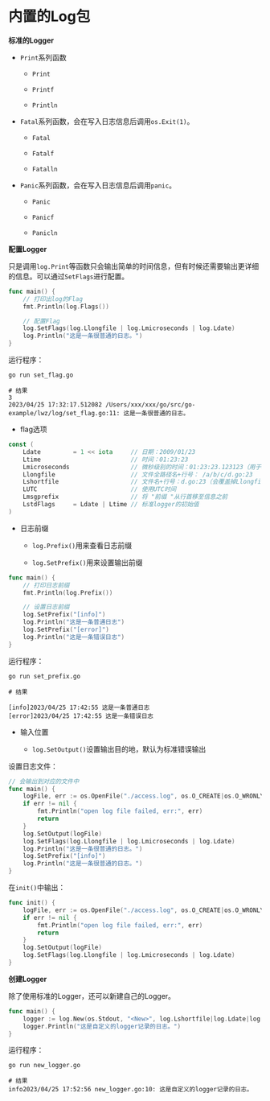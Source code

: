 # 内置的Log包

**标准的Logger**

- `Print`系列函数
  
  - `Print`
  
  - `Printf`
  
  - `Println`

- `Fatal`系列函数，会在写入日志信息后调用`os.Exit(1)`。
  
  - `Fatal`
  
  - `Fatalf`
  
  - `Fatalln`

- `Panic`系列函数，会在写入日志信息后调用`panic`。
  
  - `Panic`
  
  - `Panicf`
  
  - `Panicln`

**配置Logger**

只是调用`log.Print`等函数只会输出简单的时间信息，但有时候还需要输出更详细的信息。可以通过`SetFlags`进行配置。

```go
func main() {
    // 打印出log的Flag
    fmt.Println(log.Flags())

    // 配置Flag
    log.SetFlags(log.Llongfile | log.Lmicroseconds | log.Ldate)
    log.Println("这是一条很普通的日志。")
}
```

运行程序：

```shell
go run set_flag.go

# 结果
3
2023/04/25 17:32:17.512082 /Users/xxx/xxx/go/src/go-example/lwz/log/set_flag.go:11: 这是一条很普通的日志。
```

- flag选项

```go
const (
    Ldate         = 1 << iota     // 日期：2009/01/23
    Ltime                         // 时间：01:23:23
    Lmicroseconds                 // 微秒级别的时间：01:23:23.123123（用于增强Ltime位）
    Llongfile                     // 文件全路径名+行号： /a/b/c/d.go:23
    Lshortfile                    // 文件名+行号：d.go:23（会覆盖掉Llongfile）
    LUTC                          // 使用UTC时间
    Lmsgprefix                    // 将 "前缀 "从行首移至信息之前
    LstdFlags     = Ldate | Ltime // 标准logger的初始值
)
```

- 日志前缀
  
  - `log.Prefix()`用来查看日志前缀
  
  - `log.SetPrefix()`用来设置输出前缀

```go
func main() {
    // 打印日志前缀
    fmt.Println(log.Prefix())

    // 设置日志前缀
    log.SetPrefix("[info]")
    log.Println("这是一条普通日志")
    log.SetPrefix("[error]")
    log.Println("这是一条错误日志")
}
```

运行程序：

```shell
go run set_prefix.go 

# 结果

[info]2023/04/25 17:42:55 这是一条普通日志
[error]2023/04/25 17:42:55 这是一条错误日志
```

- 输入位置
  
  - `log.SetOutput()`设置输出目的地，默认为标准错误输出

设置日志文件：

```go
// 会输出到对应的文件中
func main() {
    logFile, err := os.OpenFile("./access.log", os.O_CREATE|os.O_WRONLY|os.O_APPEND, 0644)
    if err != nil {
        fmt.Println("open log file failed, err:", err)
        return
    }
    log.SetOutput(logFile)
    log.SetFlags(log.Llongfile | log.Lmicroseconds | log.Ldate)
    log.Println("这是一条很普通的日志。")
    log.SetPrefix("[info]")
    log.Println("这是一条很普通的日志。")
}
```

在`init()`中输出：

```go
func init() {
    logFile, err := os.OpenFile("./access.log", os.O_CREATE|os.O_WRONLY|os.O_APPEND, 0644)
    if err != nil {
        fmt.Println("open log file failed, err:", err)
        return
    }
    log.SetOutput(logFile)
    log.SetFlags(log.Llongfile | log.Lmicroseconds | log.Ldate)
}
```

**创建Logger**

除了使用标准的Logger，还可以新建自己的Logger。

```go
func main() {
    logger := log.New(os.Stdout, "<New>", log.Lshortfile|log.Ldate|log.Ltime)
    logger.Println("这是自定义的logger记录的日志。")
}
```

运行程序：

```shell
go run new_logger.go

# 结果
info2023/04/25 17:52:56 new_logger.go:10: 这是自定义的logger记录的日志。
```
